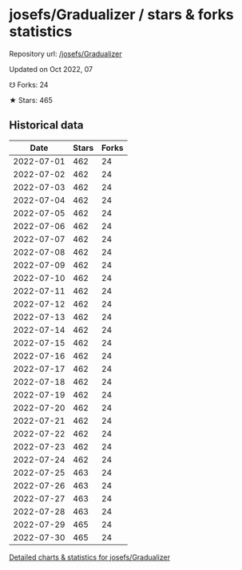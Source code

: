 # josefs/Gradualizer / stars & forks statistics

Repository url: [/josefs/Gradualizer](https://github.com/josefs/Gradualizer)

Updated on Oct 2022, 07

☋ Forks: 24

★ Stars: 465

## Historical data
| Date | Stars | Forks |
|------|-------|-------|
| 2022-07-01 | 462 | 24 | 
| 2022-07-02 | 462 | 24 | 
| 2022-07-03 | 462 | 24 | 
| 2022-07-04 | 462 | 24 | 
| 2022-07-05 | 462 | 24 | 
| 2022-07-06 | 462 | 24 | 
| 2022-07-07 | 462 | 24 | 
| 2022-07-08 | 462 | 24 | 
| 2022-07-09 | 462 | 24 | 
| 2022-07-10 | 462 | 24 | 
| 2022-07-11 | 462 | 24 | 
| 2022-07-12 | 462 | 24 | 
| 2022-07-13 | 462 | 24 | 
| 2022-07-14 | 462 | 24 | 
| 2022-07-15 | 462 | 24 | 
| 2022-07-16 | 462 | 24 | 
| 2022-07-17 | 462 | 24 | 
| 2022-07-18 | 462 | 24 | 
| 2022-07-19 | 462 | 24 | 
| 2022-07-20 | 462 | 24 | 
| 2022-07-21 | 462 | 24 | 
| 2022-07-22 | 462 | 24 | 
| 2022-07-23 | 462 | 24 | 
| 2022-07-24 | 462 | 24 | 
| 2022-07-25 | 463 | 24 | 
| 2022-07-26 | 463 | 24 | 
| 2022-07-27 | 463 | 24 | 
| 2022-07-28 | 463 | 24 | 
| 2022-07-29 | 465 | 24 | 
| 2022-07-30 | 465 | 24 | 


[Detailed charts & statistics for josefs/Gradualizer](https://reviewgithub.com/rep/josefs/Gradualizer)
